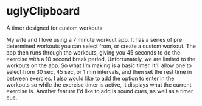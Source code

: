# uglyClipboard
A timer designed for custom workouts

My wife and I love using a 7 minute workout app. It has a series of pre determined workouts you can select from, or create a custom workout.
The app then runs through the workouts, giving you 45 seconds to do the exercise with a 10 second break period. Unfortunately, we are limited
to the workouts on the app. So what I'm making is a basic timer. It'll allow one to select from 30 sec, 45 sec, or 1 min intervals, and then 
set the rest time in between exercies. I also would like to add the option to enter in the workouts so while the exercise timer is active,
it displays what the current exercise is. Another feature I'd like to add is sound cues, as well as a timer cue.
